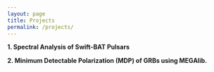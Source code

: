 ```yaml
---
layout: page
title: Projects
permalink: /projects/
---
```

**1. Spectral Analysis of Swift-BAT Pulsars**

**2. Minimum Detectable Polarization (MDP) of GRBs using MEGAlib.**


